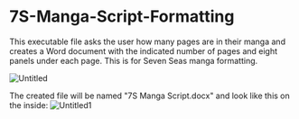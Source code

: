# 7S-Manga-Script-Formatting
This executable file asks the user how many pages are in their manga and creates a Word document with the indicated number of pages and eight panels under each page. This is for Seven Seas manga formatting.

![Untitled](https://user-images.githubusercontent.com/54278322/147838847-3e13c049-8eb7-44ed-b8a9-a3ad147b6abc.png)

The created file will be named "7S Manga Script.docx" and look like this on the inside:
![Untitled1](https://user-images.githubusercontent.com/54278322/147838869-4a690dfd-b30f-47fa-99d2-184dc8092c8e.png)
